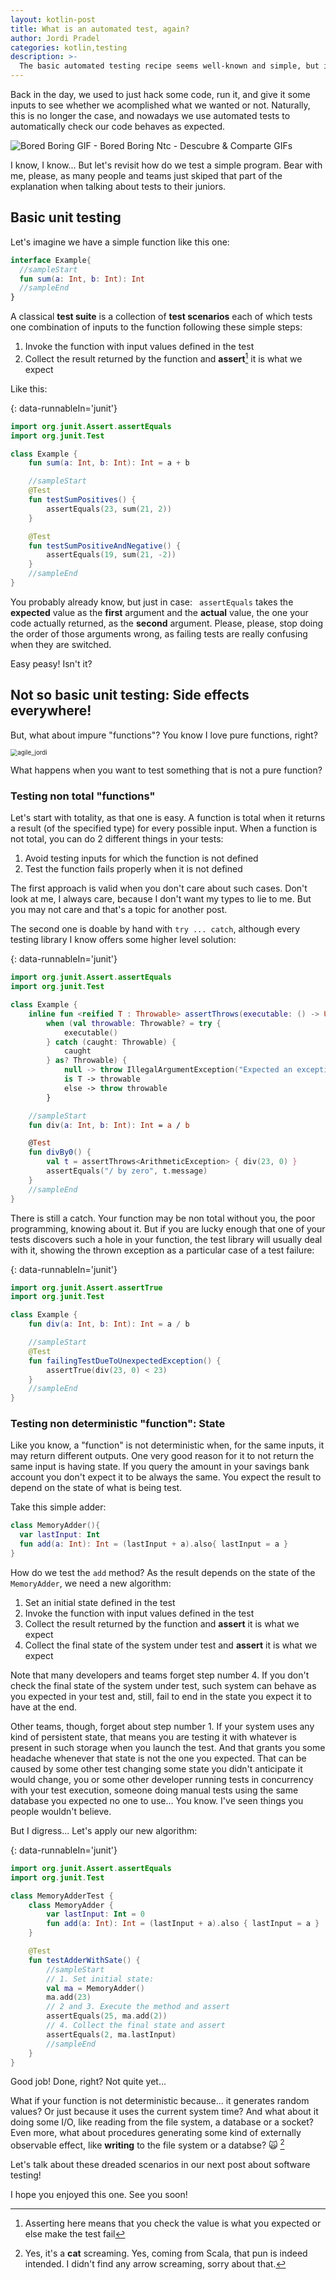 ```yaml
---
layout: kotlin-post
title: What is an automated test, again?
author: Jordi Pradel
categories: kotlin,testing
description: >-
  The basic automated testing recipe seems well-known and simple, but it is not sufficient when the system under test is not a pure function. Testing non-total functions is quite well understood. Testing systems with state is a big more complicated and iportant details are often overlooked. The approach to test such systems with state is to explicitly set the initial state of the system before exercising whatever functionality we want to test, and to also get and make assertions about the final state in addition to the usual assertions about any response or returned value. We show this approach applied to one simple toy function, and we do so with executable examples in Kotlin.
---
```


Back in the day, we used to just hack some code, run it, and give it some inputs to see whether we acomplished what we wanted or not. Naturally, this is no longer the case, and nowadays we use automated tests to automatically check our code behaves as expected.

<!--more-->

![Bored Boring GIF - Bored Boring Ntc - Descubre & Comparte GIFs](../assets/bored-boring.gif)

I know, I know... But let's revisit how do we test a simple program. Bear with me, please, as many people and teams just skiped that part of the explanation when talking about tests to their juniors.

## Basic unit testing

Let's imagine we have a simple function like this one:

```kotlin
interface Example{
  //sampleStart
  fun sum(a: Int, b: Int): Int
  //sampleEnd
}
```

A classical **test suite** is a collection of **test scenarios** each of which tests one combination of inputs to the function following these simple steps:

1. Invoke the function with input values defined in the test
2. Collect the result returned by the function and **assert**[^1] it is what we expect

Like this:

{: data-runnableIn='junit'}
```kotlin
import org.junit.Assert.assertEquals
import org.junit.Test

class Example {
    fun sum(a: Int, b: Int): Int = a + b

    //sampleStart
    @Test
    fun testSumPositives() {
        assertEquals(23, sum(21, 2))
    }

    @Test
    fun testSumPositiveAndNegative() {
        assertEquals(19, sum(21, -2))
    }
    //sampleEnd
}
```

You probably already know, but just in case: ` assertEquals` takes the **expected** value as the **first** argument and the **actual** value, the one your code actually returned, as the **second** argument. Please, please, stop doing the order of those arguments wrong, as failing tests are really confusing when they are switched.

Easy peasy! Isn't it?

## Not so basic unit testing: Side effects everywhere!

But, what about impure "functions"? You know I love pure functions, right?

<img src="../assets/agile_jordi.jpg" alt="agile_jordi" style="zoom:70%;" />

What happens when you want to test something that is not a pure function?

### Testing non total "functions"

Let's start with totality, as that one is easy. A function is total when it returns a result (of the specified type) for every possible input. When a function is not total, you can do 2 different things in your tests:

1. Avoid testing inputs for which the function is not defined
2. Test the function fails properly when it is not defined

The first approach is valid when you don't care about such cases. Don't look at me, I always care, because I don't want my types to lie to me. But you may not care and that's a topic for another post. 

The second one is doable by hand with `try ... catch`, although every testing library I know offers some higher level solution:

{: data-runnableIn='junit'}
```kotlin
import org.junit.Assert.assertEquals
import org.junit.Test

class Example {
    inline fun <reified T : Throwable> assertThrows(executable: () -> Unit): T =
        when (val throwable: Throwable? = try {
            executable()
        } catch (caught: Throwable) {
            caught
        } as? Throwable) {
            null -> throw IllegalArgumentException("Expected an exception of type ${T::class} but none was thrown")
            is T -> throwable
            else -> throw throwable
        }

    //sampleStart
    fun div(a: Int, b: Int): Int = a / b

    @Test
    fun divBy0() {
        val t = assertThrows<ArithmeticException> { div(23, 0) }
        assertEquals("/ by zero", t.message)
    }
    //sampleEnd
}
```

There is still a catch. Your function may be non total without you, the poor programming, knowing about it. But if you are lucky enough that one of your tests discovers such a hole in your function, the test library will usually deal with it, showing the thrown exception as a particular case of a test failure:

{: data-runnableIn='junit'}
```kotlin
import org.junit.Assert.assertTrue
import org.junit.Test

class Example {
    fun div(a: Int, b: Int): Int = a / b

    //sampleStart
    @Test
    fun failingTestDueToUnexpectedException() {
        assertTrue(div(23, 0) < 23)
    }
    //sampleEnd
}
```


### Testing non deterministic "function": State

Like you know, a "function" is not deterministic when, for the same inputs, it may return different outputs. One very good reason for it to not return the same input is having state. If you query the amount in your savings bank account you don't expect it to be always the same. You expect the result to depend on the state of what is being test.

Take this simple adder:

```kotlin
class MemoryAdder(){
  var lastInput: Int
  fun add(a: Int): Int = (lastInput + a).also{ lastInput = a }
}
```

How do we test the `add` method? As the result depends on the state of the `MemoryAdder`, we need a new algorithm:
1. Set an initial state defined in the test
2. Invoke the function with input values defined in the test
3. Collect the result returned by the function and **assert** it is what we expect
4. Collect the final state of the system under test and **assert** it is what we expect

Note that many developers and teams forget step number 4. If you don't check the final state of the system under test, such system can behave as you expected in your test and, still, fail to end in the state you expect it to have at the end.

Other teams, though, forget about step number 1. If your system uses any kind of persistent state, that means you are testing it with whatever is present in such storage when you launch the test. And that grants you some headache whenever that state is not the one you expected. That can be caused by some other test changing some state you didn't anticipate it would change, you or some other developer running tests in concurrency with your test execution, someone doing manual tests using the same database you expected no one to use... You know. I've seen things you people wouldn't believe.

But I digress... Let's apply our new algorithm:

{: data-runnableIn='junit'}
```kotlin
import org.junit.Assert.assertEquals
import org.junit.Test

class MemoryAdderTest {
    class MemoryAdder {
        var lastInput: Int = 0
        fun add(a: Int): Int = (lastInput + a).also { lastInput = a }
    }

    @Test
    fun testAdderWithSate() {
        //sampleStart
        // 1. Set initial state:
        val ma = MemoryAdder()
        ma.add(23)
        // 2 and 3. Execute the method and assert
        assertEquals(25, ma.add(2))
        // 4. Collect the final state and assert
        assertEquals(2, ma.lastInput)
        //sampleEnd
    }
}
```

Good job! Done, right? Not quite yet...

What if your function is not deterministic because... it generates random values? Or just because it uses the current system time? And what about it doing some I/O, like reading from the file system, a database or a socket? Even more, what about procedures generating some kind of externally observable effect, like **writing** to the file system or a databse? 🙀 [^2]

Let's talk about these dreaded scenarios in our next post about software testing!

I hope you enjoyed this one. See you soon!


[^1]: Asserting here means that you check the value is what you expected or else make the test fail
[^2]: Yes, it's a **cat** screaming. Yes, coming from Scala, that pun is indeed intended. I didn't find any arrow screaming, sorry about that.